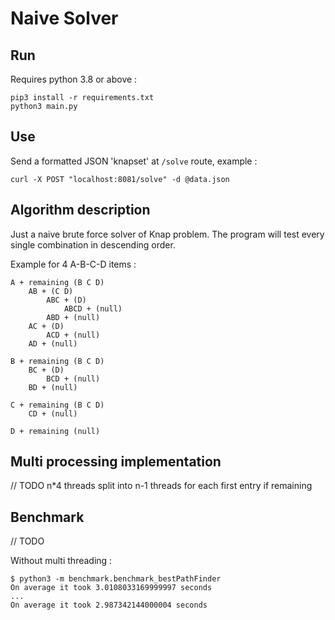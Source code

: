 # Naive Solver
## Run

Requires python 3.8 or above :

```Shell
pip3 install -r requirements.txt
python3 main.py
```

## Use

Send a formatted JSON 'knapset' at ``/solve`` route, example :

```Shell
curl -X POST "localhost:8081/solve" -d @data.json
```
 
## Algorithm description

Just a naive brute force solver of Knap problem. 
The program will test every single combination in descending order.  

Example for 4 A-B-C-D items :

```
A + remaining (B C D)
    AB + (C D)
        ABC + (D)
            ABCD + (null)
        ABD + (null)
    AC + (D)
        ACD + (null)
    AD + (null)
        
B + remaining (B C D)
    BC + (D)
        BCD + (null)
    BD + (null)

C + remaining (B C D)
    CD + (null)

D + remaining (null)
```

## Multi processing implementation

// TODO n*4 threads split into n-1 threads for each first entry if remaining

## Benchmark
// TODO

Without multi threading : 

```shell
$ python3 -m benchmark.benchmark_bestPathFinder  
On average it took 3.0108033169999997 seconds  
...  
On average it took 2.987342144000004 seconds  
```

